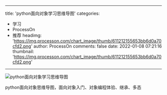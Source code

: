 
---
title: 'python面向对象学习思维导图'
categories: 
 - 学习
 - ProcessOn
 - 推荐
headimg: 'https://img.processon.com/chart_image/thumb/611212155653bb6d0a70cfd2.png'
author: ProcessOn
comments: false
date: 2022-01-08 07:21:16
thumbnail: 'https://img.processon.com/chart_image/thumb/611212155653bb6d0a70cfd2.png'
---

<div>   
<img class="thumb" alt="python面向对象学习思维导图" src="https://img.processon.com/chart_image/thumb/611212155653bb6d0a70cfd2.png" referrerpolicy="no-referrer">
<p>python面向对象思维导图，面向对象入门、对象编程体验、继承、多态</p>  
</div>
            